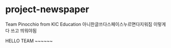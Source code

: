 # project-newspaper
Team Pinocchio from KIC Education
아니한글쓰다스페이스누르면다지워짐
이렇게 다 쓰고 띄워야됨


<head>
</head>
<body>
  HELLO TEAM ~~~~~~
  <div></div>
</body>



